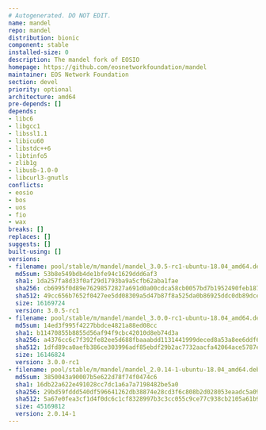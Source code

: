 ```yaml
---
# Autogenerated. DO NOT EDIT.
name: mandel
repo: mandel
distribution: bionic
component: stable
installed-size: 0
description: The mandel fork of EOSIO
homepage: https://github.com/eosnetworkfoundation/mandel
maintainer: EOS Network Foundation
section: devel
priority: optional
architecture: amd64
pre-depends: []
depends:
- libc6
- libgcc1
- libssl1.1
- libicu60
- libstdc++6
- libtinfo5
- zlib1g
- libusb-1.0-0
- libcurl3-gnutls
conflicts:
- eosio
- bos
- uos
- fio
- wax
breaks: []
replaces: []
suggests: []
built-using: []
versions:
- filename: pool/stable/m/mandel/mandel_3.0.5-rc1-ubuntu-18.04_amd64.deb
  md5sum: 53b8e549bdb4de1bfe94c1629ddd6af3
  sha1: 1da257fa8d33f0af29d1793ba9a5cfb62aba1fae
  sha256: cb6995f0d89e76298572827a691d0a00cdca58cb0057bd7b1952490feb187bc9
  sha512: 49cc656b7652f0427ee5dd08309a5d47b87f8a525da0b86925ddc0db89dce73f23a2a5be5e9256b188d53686682ec0f662a05f0eee815b648b64e9757badfb69
  size: 16169724
  version: 3.0.5-rc1
- filename: pool/stable/m/mandel/mandel_3.0.0-rc1-ubuntu-18.04_amd64.deb
  md5sum: 14ed3f995f4227bbdce4821a88ed08cc
  sha1: b11470855b8855d56af94f9cbc42010d8eb74d3a
  sha256: a4376cc6c7f392fe82ee5d688fbaaabdd1131441999deced8a53a8ee6ddf64d8
  sha512: 1dfd89ca0aefb386ce303996adf85ebdf29b2ac7732aacfa42064ace5787e6e1d3d631a4f0d2ef11f15ae15748ad36fdbf087d78b4b504fb8b8859c995ac55bd
  size: 16146824
  version: 3.0.0-rc1
- filename: pool/stable/m/mandel/mandel_2.0.14-1-ubuntu-18.04_amd64.deb
  md5sum: 3850043a90007b5e622d78f74f0474c6
  sha1: 16db22a622e491028cc7dc1a6a7a7198482be5a0
  sha256: 29bd59fddd540df596641262db38874e28cd3f6c808b2d028053eaadc5a09ae5
  sha512: 5a67e0fea3cf1d4f0dc6c1cf8328997b3c3cc055c9ce77c938cb2105a61b9eb529733cd86e620007e277ceec30ea2a026fe9e35193c0f4e778db316f7dec87fb
  size: 45169812
  version: 2.0.14-1
---
```

